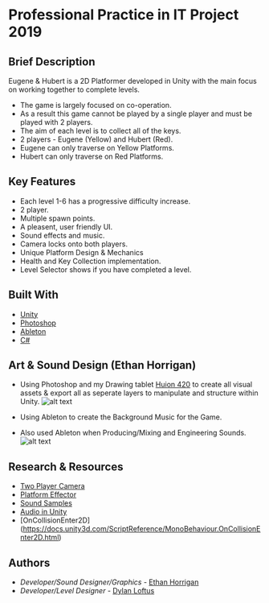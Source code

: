 # Professional Practice in IT Project 2019

## Brief Description

Eugene & Hubert is a 2D Platformer developed in Unity with the main focus on working together to complete levels.

* The game is largely focused on co-operation.
* As a result this game cannot be played by a single player and must be played with 2 players.
* The aim of each level is to collect all of the keys.
* 2 players - Eugene (Yellow) and Hubert (Red).
* Eugene can only traverse on Yellow Platforms.
* Hubert can only traverse on Red Platforms.

## Key Features
* Each level 1-6 has a progressive difficulty increase.
* 2 player.
* Multiple spawn points.
* A pleasent, user friendly UI.
* Sound effects and music.
* Camera locks onto both players.
* Unique Platform Design & Mechanics
* Health and Key Collection implementation.
* Level Selector shows if you have completed a level.

## Built With

* [Unity](https://unity.com/)
* [Photoshop](https://www.adobe.com/ie/products/photoshop.html)
* [Ableton](https://www.ableton.com/en/)
* [C#](https://docs.microsoft.com/en-us/dotnet/csharp/)


## Art & Sound Design (Ethan Horrigan)

* Using Photoshop and my Drawing tablet [Huion 420](https://www.huiontablet.com/420.html) to create all visual assets & export all as seperate layers to manipulate and structure within Unity.
![alt text](https://github.com/ethanhorrigan/PPINIT-Project/blob/master/Screenshots/ps.PNG "Photoshop")

* Using Ableton to create the Background Music for the Game.
* Also used Ableton when Producing/Mixing and Engineering Sounds.
![alt text](https://github.com/ethanhorrigan/PPINIT-Project/blob/master/Screenshots/sound.PNG "Ableton")

## Research & Resources

* [Two Player Camera](https://www.youtube.com/watch?v=aLpixrPvlB8)
* [Platform Effector](https://docs.unity3d.com/Manual/class-PlatformEffector2D.html)
* [Sound Samples](https://freesound.org/)
* [Audio in Unity](https://docs.unity3d.com/Manual/Audio.html)
* [OnCollisionEnter2D] (https://docs.unity3d.com/ScriptReference/MonoBehaviour.OnCollisionEnter2D.html)

## Authors

* *Developer/Sound Designer/Graphics* - [Ethan Horrigan](https://github.com/ethanhorrigan)
* *Developer/Level Designer* - [Dylan Loftus](https://github.com/GoodVibes0nly)


